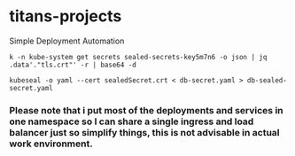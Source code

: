# titans-projects

Simple Deployment Automation 

````
k -n kube-system get secrets sealed-secrets-key5m7n6 -o json | jq .data'."tls.crt"' -r | base64 -d
````

````
kubeseal -o yaml --cert sealedSecret.crt < db-secret.yaml > db-sealed-secret.yaml 
````

### Please note that i put most of the deployments and services in one namespace so I can share a single ingress and load balancer just so simplify things, this is not advisable in actual work environment.
